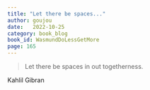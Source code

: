 ```yaml
---
title: "Let there be spaces..."
author: goujou
date:   2022-10-25
category: book_blog
book_id: WasmundDoLessGetMore
page: 165
---
```

> Let there be spaces in out togetherness.

Kahlil Gibran
